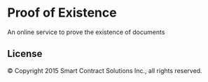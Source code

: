 # Proof of Existence

An online service to prove the existence of documents

## License

© Copyright 2015 Smart Contract Solutions Inc., all rights reserved.
